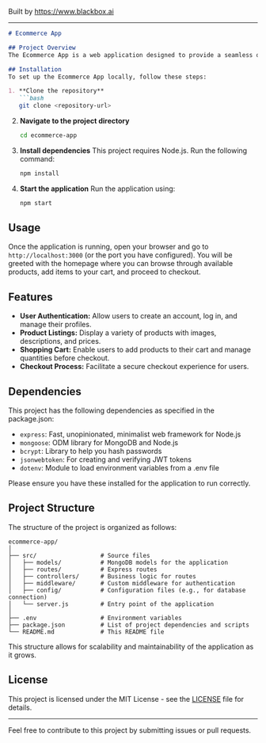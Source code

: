 
Built by https://www.blackbox.ai

---

```markdown
# Ecommerce App

## Project Overview
The Ecommerce App is a web application designed to provide a seamless online shopping experience. It aims to facilitate the buying and selling of products with features such as product listings, shopping cart functionality, and user authentication. This project serves as a foundation for building more advanced features in the future.

## Installation
To set up the Ecommerce App locally, follow these steps:

1. **Clone the repository**
   ```bash
   git clone <repository-url>
   ```

2. **Navigate to the project directory**
   ```bash
   cd ecommerce-app
   ```

3. **Install dependencies**
   This project requires Node.js. Run the following command:
   ```bash
   npm install
   ```

4. **Start the application**
   Run the application using:
   ```bash
   npm start
   ```

## Usage
Once the application is running, open your browser and go to `http://localhost:3000` (or the port you have configured). You will be greeted with the homepage where you can browse through available products, add items to your cart, and proceed to checkout.

## Features
- **User Authentication:** Allow users to create an account, log in, and manage their profiles.
- **Product Listings:** Display a variety of products with images, descriptions, and prices.
- **Shopping Cart:** Enable users to add products to their cart and manage quantities before checkout.
- **Checkout Process:** Facilitate a secure checkout experience for users.

## Dependencies
This project has the following dependencies as specified in the package.json:

- `express`: Fast, unopinionated, minimalist web framework for Node.js
- `mongoose`: ODM library for MongoDB and Node.js
- `bcrypt`: Library to help you hash passwords
- `jsonwebtoken`: For creating and verifying JWT tokens
- `dotenv`: Module to load environment variables from a .env file

Please ensure you have these installed for the application to run correctly.

## Project Structure
The structure of the project is organized as follows:

```
ecommerce-app/
│
├── src/                  # Source files
│   ├── models/           # MongoDB models for the application
│   ├── routes/           # Express routes
│   ├── controllers/      # Business logic for routes
│   ├── middleware/       # Custom middleware for authentication
│   ├── config/           # Configuration files (e.g., for database connection)
│   └── server.js         # Entry point of the application
│
├── .env                  # Environment variables
├── package.json          # List of project dependencies and scripts
└── README.md             # This README file
```

This structure allows for scalability and maintainability of the application as it grows.

## License
This project is licensed under the MIT License - see the [LICENSE](LICENSE) file for details.

---

Feel free to contribute to this project by submitting issues or pull requests.
```